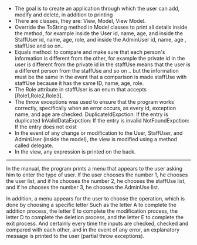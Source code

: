 - The goal is to create an application through which the user can add, modify and delete, in addition to printing
- There are classes, they are: View, Model, View Model.
- Override the ToString method in Model classes to print all details inside the method, for example inside the User id, name, age, and inside the StaffUser id, name, age, role, and inside the AdminUser id, name, age , staffUse and so on..
- Equals method: to compare and make sure that each person's information is different from the other, for example the private id in the user is different from the private id in the staffUse means that the user is a different person from the staffUse and so on .. but the information must be the same in the event that a comparison is made staffUse with staffUse because it has the same ID, name, age, role.
- The Role attribute in staffUser is an enum that accepts [Role1,Role2,Role3].
- The throw exceptions was used to ensure that the program works correctly, specifically when an error occurs, as every id, exception name, and age are checked.
DuplicateIdExpction: If the entry is duplicated
InValidDataExpction: If the entry is invalid
NotFoundExpction: If the entry does not exist
- In the event of any change or modification to the User, StaffUser, and AdminUser (inside the model), the view is modified using a method called delegate.
- In the view, any expression is printed on the back.
- -----
In the manual, the program prints a menu that appears to the user asking him to enter the type of user. If the user chooses the number 1, he chooses the user list, and if he chooses the number 2, he chooses the staffUse list, and if he chooses the number 3, he chooses the AdminUse list.

In addition, a menu appears for the user to choose the operation, which is done by choosing a specific letter
Such as the letter A to complete the addition process, the letter E to complete the modification process, the letter D to complete the deletion process, and the letter E to complete the exit process.
And certainly every time the inputs are checked, checked and compared with each other, and in the event of any error, an explanatory message is printed to the user (partial throw exceptions).
